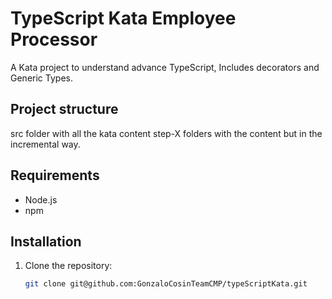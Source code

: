 # TypeScript Kata Employee Processor

A Kata project to understand advance TypeScript, 
Includes decorators and Generic Types.

## Project structure
src folder with all the kata content
step-X folders with the content but in the incremental way.


## Requirements

- Node.js
- npm

## Installation

1. Clone the repository:
   ```sh
   git clone git@github.com:GonzaloCosinTeamCMP/typeScriptKata.git
   ```
